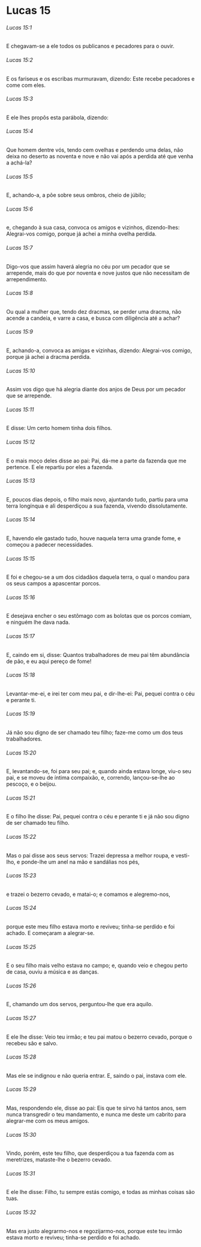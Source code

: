 # Lucas 15

###### Lucas 15:1

E chegavam-se a ele todos os publicanos e pecadores para o ouvir.

###### Lucas 15:2

E os fariseus e os escribas murmuravam, dizendo: Este recebe pecadores e come com eles.

###### Lucas 15:3

E ele lhes propôs esta parábola, dizendo:

###### Lucas 15:4

Que homem dentre vós, tendo cem ovelhas e perdendo uma delas, não deixa no deserto as noventa e nove e não vai após a perdida até que venha a achá-la?

###### Lucas 15:5

E, achando-a, a põe sobre seus ombros, cheio de júbilo;

###### Lucas 15:6

e, chegando à sua casa, convoca os amigos e vizinhos, dizendo-lhes: Alegrai-vos comigo, porque já achei a minha ovelha perdida.

###### Lucas 15:7

Digo-vos que assim haverá alegria no céu por um pecador que se arrepende, mais do que por noventa e nove justos que não necessitam de arrependimento.

###### Lucas 15:8

Ou qual a mulher que, tendo dez dracmas, se perder uma dracma, não acende a candeia, e varre a casa, e busca com diligência até a achar?

###### Lucas 15:9

E, achando-a, convoca as amigas e vizinhas, dizendo: Alegrai-vos comigo, porque já achei a dracma perdida.

###### Lucas 15:10

Assim vos digo que há alegria diante dos anjos de Deus por um pecador que se arrepende.

###### Lucas 15:11

E disse: Um certo homem tinha dois filhos.

###### Lucas 15:12

E o mais moço deles disse ao pai: Pai, dá-me a parte da fazenda que me pertence. E ele repartiu por eles a fazenda.

###### Lucas 15:13

E, poucos dias depois, o filho mais novo, ajuntando tudo, partiu para uma terra longínqua e ali desperdiçou a sua fazenda, vivendo dissolutamente.

###### Lucas 15:14

E, havendo ele gastado tudo, houve naquela terra uma grande fome, e começou a padecer necessidades.

###### Lucas 15:15

E foi e chegou-se a um dos cidadãos daquela terra, o qual o mandou para os seus campos a apascentar porcos.

###### Lucas 15:16

E desejava encher o seu estômago com as bolotas que os porcos comiam, e ninguém lhe dava nada.

###### Lucas 15:17

E, caindo em si, disse: Quantos trabalhadores de meu pai têm abundância de pão, e eu aqui pereço de fome!

###### Lucas 15:18

Levantar-me-ei, e irei ter com meu pai, e dir-lhe-ei: Pai, pequei contra o céu e perante ti.

###### Lucas 15:19

Já não sou digno de ser chamado teu filho; faze-me como um dos teus trabalhadores.

###### Lucas 15:20

E, levantando-se, foi para seu pai; e, quando ainda estava longe, viu-o seu pai, e se moveu de íntima compaixão, e, correndo, lançou-se-lhe ao pescoço, e o beijou.

###### Lucas 15:21

E o filho lhe disse: Pai, pequei contra o céu e perante ti e já não sou digno de ser chamado teu filho.

###### Lucas 15:22

Mas o pai disse aos seus servos: Trazei depressa a melhor roupa, e vesti-lho, e ponde-lhe um anel na mão e sandálias nos pés,

###### Lucas 15:23

e trazei o bezerro cevado, e matai-o; e comamos e alegremo-nos,

###### Lucas 15:24

porque este meu filho estava morto e reviveu; tinha-se perdido e foi achado. E começaram a alegrar-se.

###### Lucas 15:25

E o seu filho mais velho estava no campo; e, quando veio e chegou perto de casa, ouviu a música e as danças.

###### Lucas 15:26

E, chamando um dos servos, perguntou-lhe que era aquilo.

###### Lucas 15:27

E ele lhe disse: Veio teu irmão; e teu pai matou o bezerro cevado, porque o recebeu são e salvo.

###### Lucas 15:28

Mas ele se indignou e não queria entrar. E, saindo o pai, instava com ele.

###### Lucas 15:29

Mas, respondendo ele, disse ao pai: Eis que te sirvo há tantos anos, sem nunca transgredir o teu mandamento, e nunca me deste um cabrito para alegrar-me com os meus amigos.

###### Lucas 15:30

Vindo, porém, este teu filho, que desperdiçou a tua fazenda com as meretrizes, mataste-lhe o bezerro cevado.

###### Lucas 15:31

E ele lhe disse: Filho, tu sempre estás comigo, e todas as minhas coisas são tuas.

###### Lucas 15:32

Mas era justo alegrarmo-nos e regozijarmo-nos, porque este teu irmão estava morto e reviveu; tinha-se perdido e foi achado.

